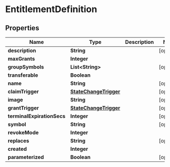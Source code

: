 

# EntitlementDefinition


## Properties

| Name | Type | Description | Notes |
|------------ | ------------- | ------------- | -------------|
|**description** | **String** |  |  [optional] |
|**maxGrants** | **Integer** |  |  |
|**groupSymbols** | **List&lt;String&gt;** |  |  [optional] |
|**transferable** | **Boolean** |  |  |
|**name** | **String** |  |  [optional] |
|**claimTrigger** | [**StateChangeTrigger**](StateChangeTrigger.md) |  |  [optional] |
|**image** | **String** |  |  [optional] |
|**grantTrigger** | [**StateChangeTrigger**](StateChangeTrigger.md) |  |  [optional] |
|**terminalExpirationSecs** | **Integer** |  |  [optional] |
|**symbol** | **String** |  |  [optional] |
|**revokeMode** | **Integer** |  |  |
|**replaces** | **String** |  |  [optional] |
|**created** | **Integer** |  |  |
|**parameterized** | **Boolean** |  |  [optional] |



